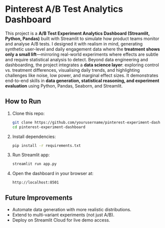 # Pinterest A/B Test Analytics Dashboard

This project is a **A/B Test Experiment Analytics Dashboard (Streamlit, Python, Pandas)** built with Streamlit to simulate how product teams monitor and analyse A/B tests. I designed it with realism in mind, generating synthetic user-level and daily engagement data where the **treatment shows only a small lift**—mirroring real-world experiments where effects are subtle and require statistical analysis to detect. Beyond data engineering and dashboarding, the project integrates a **data science layer**: exploring control vs. treatment differences, visualising daily trends, and highlighting challenges like noise, low power, and marginal effect sizes. It demonstrates end-to-end skills in **data generation, statistical reasoning, and experiment evaluation** using Python, Pandas, Seaborn, and Streamlit.

## How to Run
1. Clone this repo:  
   ```bash
   git clone https://github.com/yourusername/pinterest-experiment-dashboard.git
   cd pinterest-experiment-dashboard
   ```
2. Install dependencies:  
   ```bash
   pip install -r requirements.txt
   ```
3. Run Streamlit app:  
   ```bash
   streamlit run app.py
   ```
4. Open the dashboard in your browser at:  
   ```
   http://localhost:8501
   ```

## Future Improvements
- Automate data generation with more realistic distributions.
- Extend to multi-variant experiments (not just A/B).
- Deploy on Streamlit Cloud for live demo access. 

